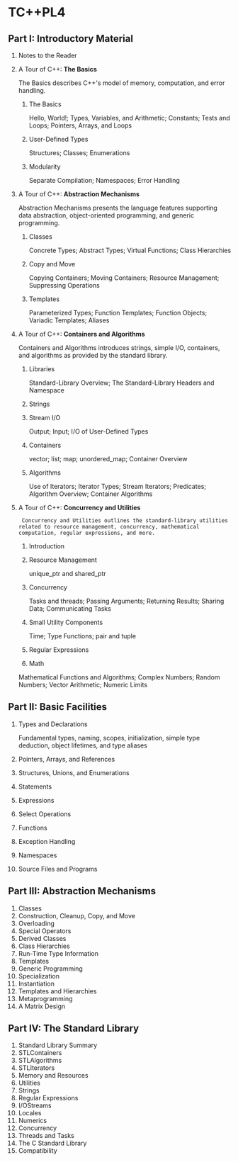 # TC++PL4

## Part I: Introductory Material

1. Notes to the Reader
2. A Tour of C++: **The Basics**

    The Basics describes C++'s model of memory, computation, and error handling.

    1. The Basics

        Hello, World!; Types, Variables, and Arithmetic; Constants; Tests and Loops; Pointers, Arrays, and Loops

    2. User-Defined Types

        Structures; Classes; Enumerations

    3. Modularity

        Separate Compilation; Namespaces; Error Handling

3. A Tour of C++: **Abstraction Mechanisms**

    Abstraction Mechanisms presents the language features supporting data abstraction, object-oriented programming, and generic programming.

   1. Classes

       Concrete Types; Abstract Types; Virtual Functions; Class Hierarchies

   2. Copy and Move

        Copying Containers; Moving Containers; Resource Management; Suppressing Operations

   3. Templates

        Parameterized Types; Function Templates; Function Objects; Variadic Templates; Aliases

4. A Tour of C++: **Containers and Algorithms**

    Containers and Algorithms introduces strings, simple I/O, containers, and algorithms as provided by the standard library.

    1. Libraries

        Standard-Library Overview; The Standard-Library Headers and Namespace

    2. Strings
    3. Stream I/O

        Output; Input; I/O of User-Defined Types

    4. Containers

        vector; list; map; unordered_map; Container Overview

    5. Algorithms

        Use of Iterators; Iterator Types; Stream Iterators; Predicates; Algorithm Overview; Container Algorithms

5. A Tour of C++: **Concurrency and Utilities**

        Concurrency and Utilities outlines the standard-library utilities related to resource management, concurrency, mathematical computation, regular expressions, and more.

   1. Introduction

   2. Resource Management

       unique_ptr and shared_ptr

   3. Concurrency

        Tasks and threads; Passing Arguments; Returning Results; Sharing Data; Communicating Tasks

   4. Small Utility Components

        Time; Type Functions; pair and tuple

   5. Regular Expressions
   6. Math

   Mathematical Functions and Algorithms; Complex Numbers; Random Numbers; Vector Arithmetic; Numeric Limits

## Part II: Basic Facilities

1. Types and Declarations

    Fundamental types, naming, scopes, initialization, simple type deduction, object lifetimes, and type aliases

2. Pointers, Arrays, and References
3. Structures, Unions, and Enumerations
4. Statements
5. Expressions
6. Select Operations
7. Functions
8. Exception Handling
9. Namespaces
10. Source Files and Programs

## Part III: Abstraction Mechanisms

1. Classes
2. Construction, Cleanup, Copy, and Move
3. Overloading
4. Special Operators
5. Derived Classes
6. Class Hierarchies
7. Run-Time Type Information
8. Templates
9. Generic Programming
10. Specialization
11. Instantiation
12. Templates and Hierarchies
13. Metaprogramming
14. A Matrix Design

## Part IV: The Standard Library

1. Standard Library Summary
2. STLContainers
3. STLAlgorithms
4. STLIterators
5. Memory and Resources
6. Utilities
7. Strings
8. Regular Expressions
9. I/OStreams
10. Locales
11. Numerics
12. Concurrency
13. Threads and Tasks
14. The C Standard Library
15. Compatibility
